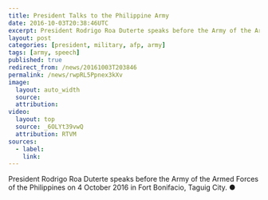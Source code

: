 ```yaml
---
title: President Talks to the Philippine Army
date: 2016-10-03T20:38:46UTC
excerpt: President Rodrigo Roa Duterte speaks before the Army of the Armed Forces of the Philippines on 4 October 2016 in Fort Bonifacio, Taguig City.
layout: post
categories: [president, military, afp, army]
tags: [army, speech]
published: true
redirect_from: /news/20161003T203846
permalink: /news/rwpRL5Ppnex3kXv
image:
  layout: auto_width
  source: 
  attribution: 
video:
  layout: top
  source: _6OLYt39vwQ
  attribution: RTVM
sources:
  - label:
    link:
---
```


President Rodrigo Roa Duterte speaks before the Army of the Armed Forces of the Philippines on 4 October 2016 in Fort Bonifacio, Taguig City.
&#x25cf;


